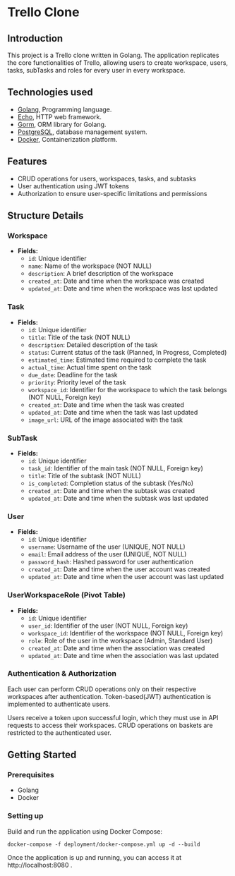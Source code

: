 # Trello Clone

## Introduction

This project is a Trello clone written in Golang. The application replicates the core functionalities of Trello,
allowing users to create
workspace, users, tasks, subTasks and roles for every user in every workspace.

## Technologies used

- [Golang](https://golang.org/), Programming language.
- [Echo](https://echo.labstack.com/), HTTP web framework.
- [Gorm](https://gorm.io/), ORM library for Golang.
- [PostgreSQL](https://www.postgresql.org/), database management system.
- [Docker](https://www.docker.com/), Containerization platform.

## Features

- CRUD operations for users, workspaces, tasks, and subtasks
- User authentication using JWT tokens
- Authorization to ensure user-specific limitations and permissions

Structure Details
----------------------

### Workspace

- **Fields:**
    - `id`: Unique identifier
    - `name`: Name of the workspace (NOT NULL)
    - `description`: A brief description of the workspace
    - `created_at`: Date and time when the workspace was created
    - `updated_at`: Date and time when the workspace was last updated

### Task

- **Fields:**
    - `id`: Unique identifier
    - `title`: Title of the task (NOT NULL)
    - `description`: Detailed description of the task
    - `status`: Current status of the task (Planned, In Progress, Completed)
    - `estimated_time`: Estimated time required to complete the task
    - `actual_time`: Actual time spent on the task
    - `due_date`: Deadline for the task
    - `priority`: Priority level of the task
    - `workspace_id`: Identifier for the workspace to which the task belongs (NOT NULL, Foreign key)
    - `created_at`: Date and time when the task was created
    - `updated_at`: Date and time when the task was last updated
    - `image_url`: URL of the image associated with the task

### SubTask

- **Fields:**
    - `id`: Unique identifier
    - `task_id`: Identifier of the main task (NOT NULL, Foreign key)
    - `title`: Title of the subtask (NOT NULL)
    - `is_completed`: Completion status of the subtask (Yes/No)
    - `created_at`: Date and time when the subtask was created
    - `updated_at`: Date and time when the subtask was last updated

### User

- **Fields:**
    - `id`: Unique identifier
    - `username`: Username of the user (UNIQUE, NOT NULL)
    - `email`: Email address of the user (UNIQUE, NOT NULL)
    - `password_hash`: Hashed password for user authentication
    - `created_at`: Date and time when the user account was created
    - `updated_at`: Date and time when the user account was last updated

### UserWorkspaceRole (Pivot Table)

- **Fields:**
    - `id`: Unique identifier
    - `user_id`: Identifier of the user (NOT NULL, Foreign key)
    - `workspace_id`: Identifier of the workspace (NOT NULL, Foreign key)
    - `role`: Role of the user in the workspace (Admin, Standard User)
    - `created_at`: Date and time when the association was created
    - `updated_at`: Date and time when the association was last updated

### Authentication & Authorization 

Each user can perform CRUD operations only on their respective workspaces after authentication.
Token-based(JWT) authentication is implemented to authenticate users.

Users receive a token upon successful login, which they must use in API requests to access their workspaces.
CRUD operations on baskets are restricted to the authenticated user.

## Getting Started

### Prerequisites

- Golang
- Docker

### Setting up

Build and run the application using Docker Compose:

```shell
docker-compose -f deployment/docker-compose.yml up -d --build
```

Once the application is up and running, you can access it at http://localhost:8080 .

